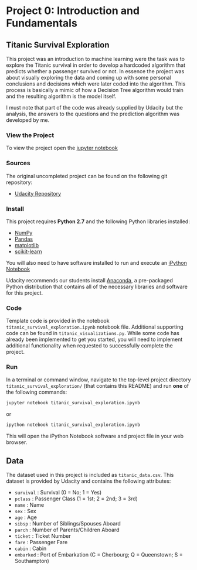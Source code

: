 # Project 0: Introduction and Fundamentals
## Titanic Survival Exploration

This project was an introduction to machine learning were the task was to explore the Titanic survival in order to develop a hardcoded algorithm that predicts whether a passenger survived or not. In essence the project was about visually exploring the data and coming up with some personal conclusions and decisions which were later coded into the algorithm. This process is basically a mimic of how a Decision Tree algorithm would train and the resulting algorithm is the model itself.

I must note that part of the code was already supplied by Udacity but the analysis, the answers to the questions and the prediction algorithm was developed by me.  

### View the Project

To view the project open the [jupyter notebook](https://github.com/adtabora/Udacity-MachineLearning/blob/master/0.%20titanic_survival_exploration/Titanic_Survival_Exploration.ipynb) 

### Sources

The original uncompleted project can be found on the following git repository:

- [Udacity Repository](https://github.com/udacity/machine-learning/tree/master/projects/titanic_survival_exploration)


### Install

This project requires **Python 2.7** and the following Python libraries installed:

- [NumPy](http://www.numpy.org/)
- [Pandas](http://pandas.pydata.org)
- [matplotlib](http://matplotlib.org/)
- [scikit-learn](http://scikit-learn.org/stable/)

You will also need to have software installed to run and execute an [iPython Notebook](http://ipython.org/notebook.html)

Udacity recommends our students install [Anaconda](https://www.continuum.io/downloads), a pre-packaged Python distribution that contains all of the necessary libraries and software for this project.

### Code

Template code is provided in the notebook `titanic_survival_exploration.ipynb` notebook file. Additional supporting code can be found in `titanic_visualizations.py`. While some code has already been implemented to get you started, you will need to implement additional functionality when requested to successfully complete the project.

### Run

In a terminal or command window, navigate to the top-level project directory `titanic_survival_exploration/` (that contains this README) and run **one** of the following commands:

```bash
jupyter notebook titanic_survival_exploration.ipynb
```
or
```bash
ipython notebook titanic_survival_exploration.ipynb
```

This will open the iPython Notebook software and project file in your web browser.

## Data

The dataset used in this project is included as `titanic_data.csv`. This dataset is provided by Udacity and contains the following attributes:

- `survival` : Survival (0 = No; 1 = Yes)
- `pclass` : Passenger Class (1 = 1st; 2 = 2nd; 3 = 3rd)
- `name` : Name
- `sex` : Sex
- `age` : Age
- `sibsp` : Number of Siblings/Spouses Aboard
- `parch` : Number of Parents/Children Aboard
- `ticket` : Ticket Number
- `fare` : Passenger Fare
- `cabin` : Cabin
- `embarked` : Port of Embarkation (C = Cherbourg; Q = Queenstown; S = Southampton)
